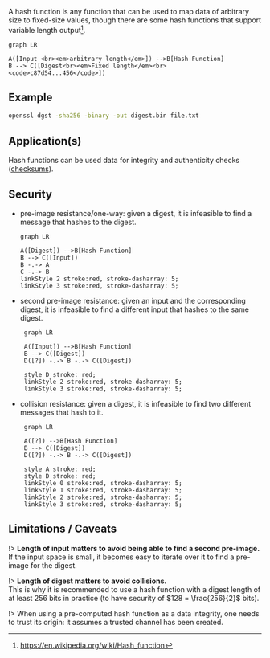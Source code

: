 A hash function is any function that can be used to map data of arbitrary size to fixed-size values, though there are some hash functions that support variable length output[^1].

[^1]: https://en.wikipedia.org/wiki/Hash_function

```mermaid
graph LR

A([Input <br><em>arbitrary length</em>]) -->B[Hash Function]
B --> C([Digest<br><em>Fixed length</em><br> <code>c87d54...456</code>])
```

## Example

```bash
openssl dgst -sha256 -binary -out digest.bin file.txt
```

## Application(s)

Hash functions can be used data for integrity and authenticity checks ([checksums](../../definitions)).

## Security

- pre-image resistance/one-way: given a digest, it is infeasible to find a message that hashes to the digest.
  ```mermaid
  graph LR

  A([Digest]) -->B[Hash Function]
  B --> C([Input])
  B -.-> A
  C -.-> B
  linkStyle 2 stroke:red, stroke-dasharray: 5;
  linkStyle 3 stroke:red, stroke-dasharray: 5;
  ```
- second pre-image resistance: given an input and the corresponding digest, it is infeasible to find a different input that hashes to the same digest.
  ```mermaid
   graph LR

   A([Input]) -->B[Hash Function]
   B --> C([Digest])
   D([?]) -.-> B -.-> C([Digest])

   style D stroke: red;
   linkStyle 2 stroke:red, stroke-dasharray: 5;
   linkStyle 3 stroke:red, stroke-dasharray: 5;
  ```
- collision resistance: given a digest, it is infeasible to find two different messages that hash to it.
  ```mermaid
   graph LR

   A([?]) -->B[Hash Function]
   B --> C([Digest])
   D([?]) -.-> B -.-> C([Digest])

   style A stroke: red;
   style D stroke: red;
   linkStyle 0 stroke:red, stroke-dasharray: 5;
   linkStyle 1 stroke:red, stroke-dasharray: 5;
   linkStyle 2 stroke:red, stroke-dasharray: 5;
   linkStyle 3 stroke:red, stroke-dasharray: 5;
  ```

## Limitations / Caveats

!> **Length of input matters to avoid being able to find a second pre-image.**  
If the input space is small, it becomes easy to iterate over it to find a pre-image for the digest.

!> **Length of digest matters to avoid collisions.**  
This is why it is recommended to use a hash function with a digest length of at least 256 bits in practice (to have security of $128 = \frac{256}{2}$ bits).

!> When using a pre-computed hash function as a data integrity, one needs to trust its origin: it assumes a trusted channel has been created.
